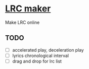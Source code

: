 # [LRC maker](http://weirongxu.github.io/lrc-maker)

Make LRC online

## TODO
- [ ] accelerated play, deceleration play
- [ ] lyrics chronological interval
- [ ] drag and drop for lrc list
